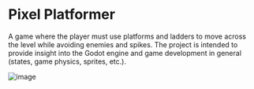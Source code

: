 # Pixel Platformer
 
A game where the player must use platforms and ladders to move across the level while avoiding enemies and spikes. The project is intended to provide insight into the Godot engine and game development in general (states, game physics, sprites, etc.).

![image](https://user-images.githubusercontent.com/49788106/203217151-c590ad03-b4fd-40c1-a47c-b69b1743f4d6.png)

